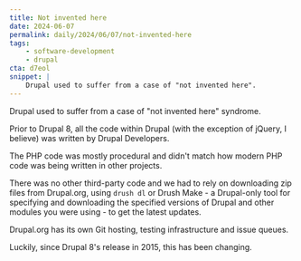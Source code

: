```yaml
---
title: Not invented here
date: 2024-06-07
permalink: daily/2024/06/07/not-invented-here
tags:
    - software-development
    - drupal
cta: d7eol
snippet: |
    Drupal used to suffer from a case of "not invented here".
---
```


Drupal used to suffer from a case of "not invented here" syndrome.

Prior to Drupal 8, all the code within Drupal (with the exception of jQuery, I believe) was written by Drupal Developers.

The PHP code was mostly procedural and didn't match how modern PHP code was being written in other projects.

There was no other third-party code and we had to rely on downloading zip files from Drupal.org, using `drush dl` or Drush Make - a Drupal-only tool for specifying and downloading the specified versions of Drupal and other modules you were using - to get the latest updates.

Drupal.org has its own Git hosting, testing infrastructure and issue queues.

Luckily, since Drupal 8's release in 2015, this has been changing.
